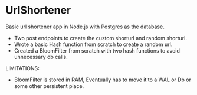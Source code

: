 # UrlShortener
Basic url shortener app in Node.js with Postgres as the database.
  - Two post endpoints to create the custom shorturl and random shorturl.
  - Wrote a basic Hash function from scratch to create a random url.
  - Created a BloomFilter from scratch with two hash functions to avoid unnecessary db calls.

LIMITATIONS:
  - BloomFilter is stored in RAM, Eventually has to move it to a WAL or Db or some other persistent place.
